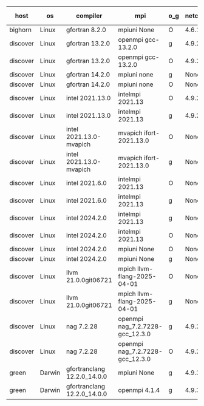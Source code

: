 

| host     | os       | compiler                              | mpi                      | o_g        | netcdf        | build       | u_pass          | u_fail          | s_pass            | s_fail            | e_pass             | e_fail             | nuopc_pass       | nuopc_fail       | artifacts link          |
|----------|----------|---------------------------------------|--------------------------|------------|---------------|-------------|-----------------|-----------------|-------------------|-------------------|--------------------|--------------------|------------------|------------------|-------------------------|
| bighorn | Linux | gfortran 8.2.0 | mpiuni None  | O | 4.6.1  | PASS | 12559 | 0 | 9 | 0 | 42 | 0 | None | None | <a href="https://github.com/esmf-org/esmf-test-artifacts/tree/c601d3ed36f97b406d9fcf87a9f06f21d77cedbc/develop/gfortran/8.2.0/O/mpiuni/None" target="_blank">c601d3e</a> | 
| discover | Linux | gfortran 13.2.0 | openmpi gcc-13.2.0  | g | 4.9.2  | PASS | 14228 | 0 | 51 | 0 | 80 | 0 | 57 | 0 | <a href="https://github.com/esmf-org/esmf-test-artifacts/tree/8562c7b865c08b0986a234a31c6b80521ac1b3af/develop/gfortran/13.2.0/g/openmpi/gcc-13.2.0" target="_blank">8562c7b</a> | 
| discover | Linux | gfortran 13.2.0 | openmpi gcc-13.2.0  | O | 4.9.2  | PASS | 14228 | 0 | 51 | 0 | 80 | 0 | 57 | 0 | <a href="https://github.com/esmf-org/esmf-test-artifacts/tree/110ac58f81f6d225be5f72a3436abc68b966346f/develop/gfortran/13.2.0/O/openmpi/gcc-13.2.0" target="_blank">110ac58</a> | 
| discover | Linux | gfortran 14.2.0 | mpiuni none  | g | None  | PASS | 12559 | 0 | 9 | 0 | 42 | 0 | None | None | <a href="https://github.com/esmf-org/esmf-test-artifacts/tree/ddf41199d83afd2da20001b8ea448bc93a3cf8ce/develop/gfortran/14.2.0/g/mpiuni/none" target="_blank">ddf4119</a> | 
| discover | Linux | gfortran 14.2.0 | mpiuni none  | O | None  | PASS | 12559 | 0 | 9 | 0 | 42 | 0 | None | None | <a href="https://github.com/esmf-org/esmf-test-artifacts/tree/eb35ddf2430b468c18c915cc983a714953c28df3/develop/gfortran/14.2.0/O/mpiuni/none" target="_blank">eb35ddf</a> | 
| discover | Linux | intel 2021.13.0 | intelmpi 2021.13  | O | 4.9.2  | PASS | 14228 | 0 | 51 | 0 | 80 | 0 | 57 | 0 | <a href="https://github.com/esmf-org/esmf-test-artifacts/tree/c3db0354053fd23dc5f8418f607049116b0d5378/develop/intel/2021.13.0/O/intelmpi/2021.13" target="_blank">c3db035</a> | 
| discover | Linux | intel 2021.13.0 | intelmpi 2021.13  | g | 4.9.2  | PASS | 14228 | 0 | 51 | 0 | 80 | 0 | 57 | 0 | <a href="https://github.com/esmf-org/esmf-test-artifacts/tree/3320b00b81438d8f992f9d58bfd4592127500a2a/develop/intel/2021.13.0/g/intelmpi/2021.13" target="_blank">3320b00</a> | 
| discover | Linux | intel 2021.13.0-mvapich | mvapich ifort-2021.13.0  | O | None  | PASS | 14228 | 0 | 51 | 0 | 80 | 0 | 57 | 0 | <a href="https://github.com/esmf-org/esmf-test-artifacts/tree/c264c9cd2a474c55076f2f1b41d27b9816075d40/develop/intel/2021.13.0-mvapich/O/mvapich/ifort-2021.13.0" target="_blank">c264c9c</a> | 
| discover | Linux | intel 2021.13.0-mvapich | mvapich ifort-2021.13.0  | g | None  | PASS | 14228 | 0 | 51 | 0 | 80 | 0 | 57 | 0 | <a href="https://github.com/esmf-org/esmf-test-artifacts/tree/342eeb35aab7fec0e6da14fd1382b64953b1f1f2/develop/intel/2021.13.0-mvapich/g/mvapich/ifort-2021.13.0" target="_blank">342eeb3</a> | 
| discover | Linux | intel 2021.6.0 | intelmpi 2021.13  | O | None  | PASS | 14228 | 0 | 51 | 0 | 80 | 0 | 57 | 0 | <a href="https://github.com/esmf-org/esmf-test-artifacts/tree/f6a68b10a73dc04cce6909e7d6751f5028bb7045/develop/intel/2021.6.0/O/intelmpi/2021.13" target="_blank">f6a68b1</a> | 
| discover | Linux | intel 2021.6.0 | intelmpi 2021.13  | g | None  | PASS | 14228 | 0 | 51 | 0 | 80 | 0 | 57 | 0 | <a href="https://github.com/esmf-org/esmf-test-artifacts/tree/0033f7ba46e87012c5fd9bbbe9c5e99f32944aca/develop/intel/2021.6.0/g/intelmpi/2021.13" target="_blank">0033f7b</a> | 
| discover | Linux | intel 2024.2.0 | intelmpi 2021.13  | g | None  | PASS | 14227 | 1 | 51 | 0 | 80 | 0 | 57 | 0 | <a href="https://github.com/esmf-org/esmf-test-artifacts/tree/e29b572035995f3d939cbbdc41c1f0f03a37258f/develop/intel/2024.2.0/g/intelmpi/2021.13" target="_blank">e29b572</a> | 
| discover | Linux | intel 2024.2.0 | intelmpi 2021.13  | O | None  | PASS | 14228 | 0 | 51 | 0 | 80 | 0 | 57 | 0 | <a href="https://github.com/esmf-org/esmf-test-artifacts/tree/8a4f7756f217564dd1c5142113513f7c591e14b8/develop/intel/2024.2.0/O/intelmpi/2021.13" target="_blank">8a4f775</a> | 
| discover | Linux | intel 2024.2.0 | mpiuni None  | O | None  | PASS | 12559 | 0 | 9 | 0 | 42 | 0 | None | None | <a href="https://github.com/esmf-org/esmf-test-artifacts/tree/4119957cbee9f365add1cb371b25117d93617178/develop/intel/2024.2.0/O/mpiuni/None" target="_blank">4119957</a> | 
| discover | Linux | intel 2024.2.0 | mpiuni None  | g | None  | PASS | 12558 | 1 | 9 | 0 | 42 | 0 | None | None | <a href="https://github.com/esmf-org/esmf-test-artifacts/tree/19c003ad316065c242e427bb4672505fb7da73ab/develop/intel/2024.2.0/g/mpiuni/None" target="_blank">19c003a</a> | 
| discover | Linux | llvm 21.0.0git06721 | mpich llvm-flang-2025-04-01  | O | None  | PASS | 14210 | 18 | 18 | 33 | 75 | 5 | 0 | 57 | <a href="https://github.com/esmf-org/esmf-test-artifacts/tree/a189dd00aa666fc18f0e9cdf315296dba944ec8b/develop/llvm/21.0.0git06721/O/mpich/llvm-flang-2025-04-01" target="_blank">a189dd0</a> | 
| discover | Linux | llvm 21.0.0git06721 | mpich llvm-flang-2025-04-01  | g | None  | PASS | 14210 | 18 | 18 | 33 | 75 | 5 | 0 | 57 | <a href="https://github.com/esmf-org/esmf-test-artifacts/tree/ab3248dae65d16c501da913a8e7324bc7a58c3f5/develop/llvm/21.0.0git06721/g/mpich/llvm-flang-2025-04-01" target="_blank">ab3248d</a> | 
| discover | Linux | nag 7.2.28 | openmpi nag_7.2.7228-gcc_12.3.0  | g | 4.9.2  | PASS | 14228 | 0 | 51 | 0 | 80 | 0 | 56 | 1 | <a href="https://github.com/esmf-org/esmf-test-artifacts/tree/82db29859895a36a9e05f470c3d4d748738791cc/develop/nag/7.2.28/g/openmpi/nag_7.2.7228-gcc_12.3.0" target="_blank">82db298</a> | 
| discover | Linux | nag 7.2.28 | openmpi nag_7.2.7228-gcc_12.3.0  | O | 4.9.2  | PASS | 14228 | 0 | 51 | 0 | 80 | 0 | 56 | 1 | <a href="https://github.com/esmf-org/esmf-test-artifacts/tree/306262dff5c7adcf0aeb3a6f3df5b27537fd9b0c/develop/nag/7.2.28/O/openmpi/nag_7.2.7228-gcc_12.3.0" target="_blank">306262d</a> | 
| green | Darwin | gfortranclang 12.2.0_14.0.0 | mpiuni None  | g | 4.9.3  | PASS | 12559 | 0 | 9 | 0 | 42 | 0 | None | None | <a href="https://github.com/esmf-org/esmf-test-artifacts/tree/25157d2fa81027619bd68e312f3b06f8c26172af/develop/gfortranclang/12.2.0_14.0.0/g/mpiuni/None" target="_blank">25157d2</a> | 
| green | Darwin | gfortranclang 12.2.0_14.0.0 | openmpi 4.1.4  | g | 4.9.3  | PASS | 14228 | 0 | 51 | 0 | 80 | 0 | 58 | 0 | <a href="https://github.com/esmf-org/esmf-test-artifacts/tree/1978b0149b8f85c5c80183ea307d349014cdbf04/develop/gfortranclang/12.2.0_14.0.0/g/openmpi/4.1.4" target="_blank">1978b01</a> | 
